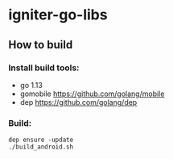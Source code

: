 # igniter-go-libs

## How to build
### Install build tools:

* go 1.13
* gomobile https://github.com/golang/mobile
* dep https://github.com/golang/dep

### Build:

```shell
dep ensure -update
./build_android.sh
```

